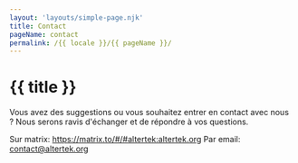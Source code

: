 ```yaml
---
layout: 'layouts/simple-page.njk'
title: Contact
pageName: contact
permalink: /{{ locale }}/{{ pageName }}/
---
```


# {{ title }}

Vous avez des suggestions ou vous souhaitez entrer en contact avec nous ?
Nous serons ravis d'échanger et de répondre à vos questions.

Sur matrix: <https://matrix.to/#/#altertek:altertek.org>
Par email: <contact@altertek.org>
